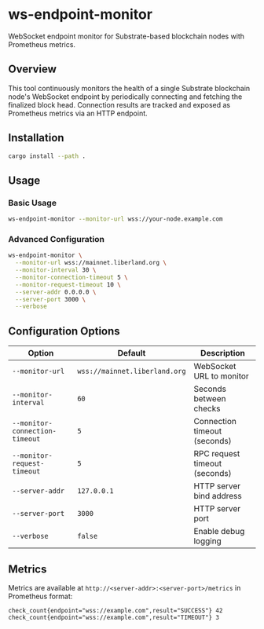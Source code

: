 # ws-endpoint-monitor

WebSocket endpoint monitor for Substrate-based blockchain nodes with Prometheus metrics.

## Overview

This tool continuously monitors the health of a single Substrate blockchain node's WebSocket endpoint by periodically connecting and fetching the finalized block head. Connection results are tracked and exposed as Prometheus metrics via an HTTP endpoint.

## Installation

```bash
cargo install --path .
```

## Usage

### Basic Usage

```bash
ws-endpoint-monitor --monitor-url wss://your-node.example.com
```

### Advanced Configuration

```bash
ws-endpoint-monitor \
  --monitor-url wss://mainnet.liberland.org \
  --monitor-interval 30 \
  --monitor-connection-timeout 5 \
  --monitor-request-timeout 10 \
  --server-addr 0.0.0.0 \
  --server-port 3000 \
  --verbose
```

## Configuration Options

| Option                         | Default                       | Description                   |
| ------------------------------ | ----------------------------- | ----------------------------- |
| `--monitor-url`                | `wss://mainnet.liberland.org` | WebSocket URL to monitor      |
| `--monitor-interval`           | `60`                          | Seconds between checks        |
| `--monitor-connection-timeout` | `5`                           | Connection timeout (seconds)  |
| `--monitor-request-timeout`    | `5`                           | RPC request timeout (seconds) |
| `--server-addr`                | `127.0.0.1`                   | HTTP server bind address      |
| `--server-port`                | `3000`                        | HTTP server port              |
| `--verbose`                    | `false`                       | Enable debug logging          |

## Metrics

Metrics are available at `http://<server-addr>:<server-port>/metrics` in Prometheus format:

```
check_count{endpoint="wss://example.com",result="SUCCESS"} 42
check_count{endpoint="wss://example.com",result="TIMEOUT"} 3
```
